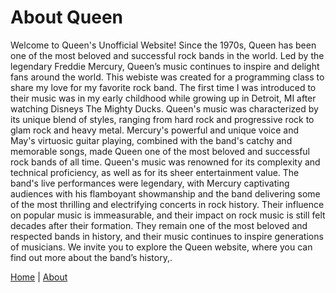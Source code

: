   <head>
    <title>About The Site</title>
  </head>
  <body>
    <h1>About Queen</h1>
    <p>Welcome to Queen's Unofficial Website! Since the 1970s, Queen has been one of the most beloved and successful rock bands in the world. Led by the legendary Freddie Mercury, Queen’s music continues to inspire and delight fans around the world. This webiste was created for a programming class to share my love for my favorite rock band. The first time I was introduced to their music was in my early childhood while growing up in Detroit, MI after watching Disneys The Mighty Ducks. Queen's music was characterized by its unique blend of styles, ranging from hard rock and progressive rock to glam rock and heavy metal. Mercury's powerful and unique voice and May's virtuosic guitar playing, combined with the band's catchy and memorable songs, made Queen one of the most beloved and successful rock bands of all time. Queen's music was renowned for its complexity and technical proficiency, as well as for its sheer entertainment value. The band's live performances were legendary, with Mercury captivating audiences with his flamboyant showmanship and the band delivering some of the most thrilling and electrifying concerts in rock history. Their influence on popular music is immeasurable, and their impact on rock music is still felt decades after their formation. They remain one of the most beloved and respected bands in history, and their music continues to inspire generations of musicians. We invite you to explore the Queen website, where you can find out more about the band’s history,.</p>

  <a href="index.html">Home</a> | <a href="about.html">About</a>
</body>


</html>
 
 
